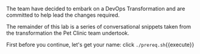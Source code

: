 The team have decided to embark on a DevOps Transformation and are committed to help lead the changes required.

The remainder of this lab is a series of conversational snippets taken from the transformation the Pet Clinic team undertook.

First before you continue, let's get your name: click `./prereq.sh`{{execute}}